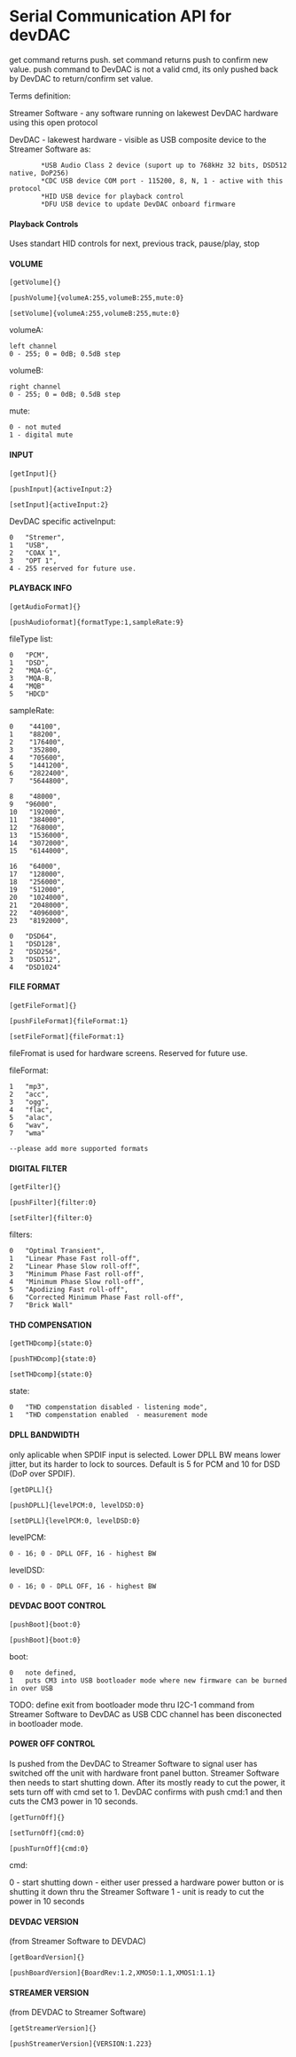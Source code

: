 # Serial Communication API for devDAC

get command returns push. set command returns push to confirm new value. push command to DevDAC is not a valid cmd, its only pushed back by DevDAC to return/confirm set value.

Terms definition:

Streamer Software - any software running on lakewest DevDAC hardware using this open protocol

DevDAC - lakewest hardware - visible as USB composite device to the Streamer Software as:

            *USB Audio Class 2 device (suport up to 768kHz 32 bits, DSD512 native, DoP256)
            *CDC USB device COM port - 115200, 8, N, 1 - active with this protocol
            *HID USB device for playback control
            *DFU USB device to update DevDAC onboard firmware 
            

#### Playback Controls 

Uses standart HID controls for next, previous track, pause/play, stop

#### VOLUME

```shell
[getVolume]{}
```

```shell
[pushVolume]{volumeA:255,volumeB:255,mute:0}
```

```shell
[setVolume]{volumeA:255,volumeB:255,mute:0}
```

volumeA: 
		
	left channel
	0 - 255; 0 = 0dB; 0.5dB step
	
volumeB: 
	
	right channel
	0 - 255; 0 = 0dB; 0.5dB step
	
mute:
	
	0 - not muted
	1 - digital mute

#### INPUT

```shell
[getInput]{}
```

```shell
[pushInput]{activeInput:2}
```

```shell
[setInput]{activeInput:2}
```

DevDAC specific
activeInput:

	0   "Stremer",	
	1   "USB",	
	2   "COAX 1",	
	3   "OPT 1",	
	4 - 255 reserved for future use.

#### PLAYBACK INFO

```shell
[getAudioFormat]{}
```

```shell
[pushAudioformat]{formatType:1,sampleRate:9}
```

fileType list:

	0   "PCM",	
	1   "DSD",	
	2   "MQA-G",	
	3   "MQA-B,
	4   "MQB"
	5   "HDCD"
	
sampleRate:

	0    "44100",	
	1    "88200",	
	2    "176400",	
	3    "352800,
	4    "705600",
	5    "1441200",
	6    "2822400",
	7    "5644800",
	
	8    "48000",
	9   "96000",
	10   "192000",
	11   "384000",
	12   "768000",
	13   "1536000",
	14   "3072000",
	15   "6144000",
	
	16   "64000",
	17   "128000",
	18   "256000",
	19   "512000",
	20   "1024000",
	21   "2048000",
	22   "4096000",
	23   "8192000",
	
	0   "DSD64",
	1   "DSD128",
	2   "DSD256",
	3   "DSD512",
	4   "DSD1024"
	
	
#### FILE FORMAT

```shell
[getFileFormat]{}
```

```shell
[pushFileFormat]{fileFormat:1}	
```

```shell
[setFileFormat]{fileFormat:1}	
```

fileFromat is used for hardware screens. Reserved for future use.

fileFormat:

	1   "mp3",	
	2   "acc",	
	3   "ogg",	
	4   "flac",
	5   "alac",
	6   "wav",
	7   "wma"
	
	--please add more supported formats


#### DIGITAL FILTER

```shell
[getFilter]{}
```

```shell
[pushFilter]{filter:0}
```

```shell
[setFilter]{filter:0}
```

filters:

	0   "Optimal Transient",	
	1   "Linear Phase Fast roll-off",	
	2   "Linear Phase Slow roll-off",	
	3   "Minimum Phase Fast roll-off",	
	4   "Minimum Phase Slow roll-off",
	5   "Apodizing Fast roll-off",
	6   "Corrected Minimum Phase Fast roll-off",
	7   "Brick Wall"
	
#### THD COMPENSATION

```shell
[getTHDcomp]{state:0}
```

```shell
[pushTHDcomp]{state:0}
```

```shell
[setTHDcomp]{state:0}
```

state:

	0   "THD compenstation disabled - listening mode",		
	1   "THD compenstation enabled  - measurement mode	


#### DPLL BANDWIDTH
only aplicable when SPDIF input is selected. Lower DPLL BW means lower jitter, but its harder to lock to sources. Default is 5 for PCM and 10 for DSD (DoP over SPDIF).

```shell
[getDPLL]{}
```

```shell
[pushDPLL]{levelPCM:0, levelDSD:0}
```

```shell
[setDPLL]{levelPCM:0, levelDSD:0}
```

levelPCM:

	0 - 16; 0 - DPLL OFF, 16 - highest BW	
	
levelDSD:

	0 - 16; 0 - DPLL OFF, 16 - highest BW	
	
#### DEVDAC BOOT CONTROL

```shell
[pushBoot]{boot:0}
```

```shell
[pushBoot]{boot:0}
```

boot:

	0   note defined,	
	1   puts CM3 into USB bootloader mode where new firmware can be burned in over USB	
	
TODO:
define exit from bootloader mode thru I2C-1 command from Streamer Software to DevDAC as USB CDC channel has been disconected in bootloader mode. 

	
#### POWER OFF CONTROL

Is pushed from the DevDAC to Streamer Software to signal user has switched off the unit with hardware front panel button. Streamer Software then needs to start shutting down. After its mostly ready to cut the power, it sets turn off with cmd set to 1. DevDAC confirms with push cmd:1 and then cuts the CM3 power in 10 seconds.

```shell
[getTurnOff]{}
```

```shell
[setTurnOff]{cmd:0}
```


```shell
[pushTurnOff]{cmd:0}
```
cmd:

0 - start shutting down - either user pressed a hardware power button or is shutting it down thru the Streamer Software
1 - unit is ready to cut the power in 10 seconds

#### DEVDAC VERSION
(from Streamer Software to DEVDAC)

```shell
[getBoardVersion]{}
```

```shell
[pushBoardVersion]{BoardRev:1.2,XMOS0:1.1,XMOS1:1.1}
```

#### STREAMER VERSION
(from DEVDAC to Streamer Software)

```shell
[getStreamerVersion]{}
```

```shell
[pushStreamerVersion]{VERSION:1.223}
```
